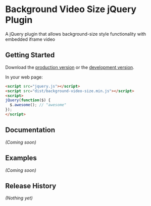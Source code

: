 # Background Video Size jQuery Plugin

A jQuery plugin that allows background-size style functionality with embedded iframe video

## Getting Started

Download the [production version][min] or the [development version][max].

[min]: https://raw.github.com/andykmcc/jquery-background-video-size/master/dist/jquery.background-video-size.min.js
[max]: https://raw.github.com/andykmcc/jquery-background-video-size/master/dist/jquery.background-video-size.js

In your web page:

```html
<script src="jquery.js"></script>
<script src="dist/background-video-size.min.js"></script>
<script>
jQuery(function($) {
  $.awesome(); // "awesome"
});
</script>
```

## Documentation
_(Coming soon)_

## Examples
_(Coming soon)_

## Release History
_(Nothing yet)_
